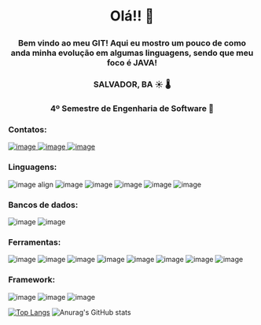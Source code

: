 #  <p align = "center"> Olá!! 👋 </p>
###  <p align = "center"> Bem vindo ao meu GIT! Aqui eu mostro um pouco de como anda minha evolução em algumas linguagens, sendo que meu foco é JAVA! </p>  

### <p align = "center"> SALVADOR, BA :sunny:	:thermometer:	 </p> 
###  <p align = "center"> 4º Semestre de Engenharia de Software  :robot:	</p> 

### Contatos: 
<a href="https://www.linkedin.com/in/guilherme-pontes-baa319199/"> ![image](https://user-images.githubusercontent.com/65747791/132419392-85131dc3-e528-424b-89a5-d26a2de4547c.png)
<a href="https://www.instagram.com/guilherme.pontes.1884/"> ![image](https://user-images.githubusercontent.com/65747791/132419449-13e392b3-d9fa-4625-a633-37668a2bfc1e.png)
<a href="https://www.facebook.com/guilherme.pontes.1884/"> ![image](https://user-images.githubusercontent.com/65747791/132419606-69d7c2f6-b149-4511-9e08-c6fc77e2b6aa.png)
</a>
</a>
</a>  

###  Linguagens:
![image align](https://user-images.githubusercontent.com/65747791/132417507-ba721e81-a53c-42f4-b1f8-604d5833af23.png) ![image](https://user-images.githubusercontent.com/65747791/132417563-e7e69039-8675-406f-a89c-0276178e90f1.png) ![image](https://user-images.githubusercontent.com/65747791/132417667-6363df4c-4d04-4682-b30d-5ab8c2ce5aa1.png) ![image](https://user-images.githubusercontent.com/65747791/132417735-6789948e-65e5-4e10-aee2-278eb48163a7.png) ![image](https://user-images.githubusercontent.com/65747791/132417756-105f3d98-878a-4a98-a5dc-1347b42bce14.png) ![image](https://user-images.githubusercontent.com/65747791/132417813-88005538-ed9a-45e8-b412-04ccd8884eee.png) 


### Bancos de dados:
![image](https://user-images.githubusercontent.com/65747791/132418216-dca03896-3905-4447-bd7a-4df16f964a57.png) ![image](https://user-images.githubusercontent.com/65747791/132418234-80d3ea3b-8624-4ba2-9cdb-3d9d40923d7c.png)

### Ferramentas: 
![image](https://user-images.githubusercontent.com/65747791/132418662-966e5cf9-612e-4080-bedc-1e5f9966bcd3.png) ![image](https://user-images.githubusercontent.com/65747791/132418687-6f6cf55e-9a71-46b7-b9e0-cbaed00ba177.png) ![image](https://user-images.githubusercontent.com/65747791/132418699-3d3e6d05-b9db-4ec7-931b-1f2ab7b6c747.png) ![image](https://user-images.githubusercontent.com/65747791/132418708-51106af6-f777-496b-9a39-f1dc5b62a1c8.png) ![image](https://user-images.githubusercontent.com/65747791/132418711-bc25627e-068e-4af9-9779-a0b237b22c5e.png) ![image](https://user-images.githubusercontent.com/65747791/132418754-aa46a130-e20b-45b6-b70d-814eb63dd618.png) ![image](https://user-images.githubusercontent.com/65747791/132418851-cb5f01d8-ccef-4af1-a71b-5be5e56f93ee.png) ![image](https://user-images.githubusercontent.com/65747791/132418879-6d6663d4-0ef7-4769-bd67-bea9b27f1cf0.png)



### Framework: 
![image](https://user-images.githubusercontent.com/65747791/132418946-b40811a4-333c-4870-844d-76e9f97b9cc1.png) ![image](https://user-images.githubusercontent.com/65747791/132418965-06c9427f-abeb-494b-998a-69d2d826ac1f.png) ![image](https://user-images.githubusercontent.com/65747791/132418980-0e1483d5-cdda-492b-b550-09bd850dcc15.png)



 



[![Top Langs](https://github-readme-stats.vercel.app/api/top-langs/?username=GuilhermePontes1)](https://github.com/GuilhermePontes1/github-readme-stats) ![Anurag's GitHub stats](https://github-readme-stats.vercel.app/api?username=GuilhermePontes1&show_icons=true&theme=dark)



<!--
**GuilhermePontes1/GuilhermePontes1** is a ✨ _special_ ✨ repository because its `README.md` (this file) appears on your GitHub profile.

Here are some ideas to get you started:

- 🔭 I’m currently working on ...
- 🌱 I’m currently learning ...
- 👯 I’m looking to collaborate on ...
- 🤔 I’m looking for help with ...
- 💬 Ask me about ...
- 📫 How to reach me: ...
- 😄 Pronouns: ...
- ⚡ Fun fact: ...
-->

